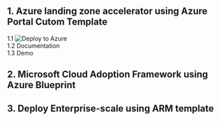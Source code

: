 ## 1. Azure landing zone accelerator using Azure Portal Cutom Template <br/>
1.1 ![Deploy to Azure](https://aka.ms/deploytoazurebutton)  
1.2 Documentation  
1.3 Demo  
## 2. Microsoft Cloud Adoption Framework using Azure Blueprint <br/>
## 3. Deploy Enterprise-scale using ARM template <br/>

